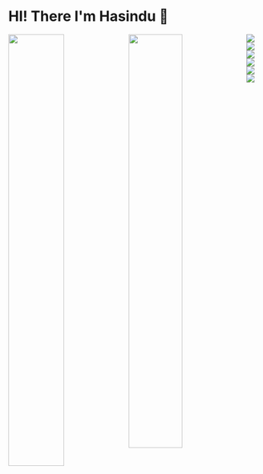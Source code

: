 # HI! There I'm Hasindu 🤟

<img align= "left" width ="47%" src = "https://github-readme-stats.vercel.app/api?username=hasiya2004&show_icons=true&theme=radical"/>
<img align= "left" width ="46%" src ="https://github-readme-stats.vercel.app/api/top-langs/?username=hasiya2004&layout=compact"/>

<img align= "left"  src ="https://img.shields.io/badge/.NET-5C2D91?style=for-the-badge&logo=.net&logoColor=white"/>
<img align= "left"  src ="https://img.shields.io/badge/c-%2300599C.svg?style=for-the-badge&logo=c&logoColor=white"/>
<img align= "left"  src ="https://img.shields.io/badge/c++-%2300599C.svg?style=for-the-badge&logo=c%2B%2B&logoColor=white"/>
<img align= "left"  src ="https://img.shields.io/badge/java-%23ED8B00.svg?style=for-the-badge&logo=java&logoColor=white"/>
<img align= "left"  src ="https://img.shields.io/badge/javascript-%23323330.svg?style=for-the-badge&logo=javascript&logoColor=%23F7DF1E"/>
<img align= "left"  src ="https://img.shields.io/badge/python-3670A0?style=for-the-badge&logo=python&logoColor=ffdd54"/>



